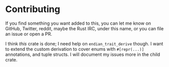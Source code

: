 # Contributing

If you find something you want added to this, you can let me know on GitHub,
Twitter, reddit, maybe the Rust IRC, under this name, or you can file an issue
or open a PR.

I think *this* crate is done; I need help on `endian_trait_derive` though. I
want to extend the custom derivation to cover enums with `#[repr(...)]`
annotations, and tuple structs. I will document my issues more in the child
crate.
